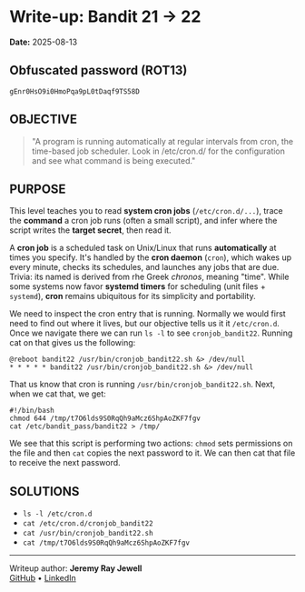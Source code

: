 # Write-up: Bandit 21 → 22
**Date:** 2025-08-13

## Obfuscated password (ROT13) 
`gEnr0HsO9i0HmoPqa9pL0tDaqf9TS58D`

## OBJECTIVE
>"A program is running automatically at regular intervals from cron, the time-based job scheduler. Look in /etc/cron.d/ for the configuration and see what command is being executed."

## PURPOSE
This level teaches you to read **system cron jobs** (`/etc/cron.d/...`), trace the **command** a cron job runs (often a small script), and infer where the script writes the **target secret**, then read it.

A **cron job** is a scheduled task on Unix/Linux that runs **automatically** at times you specify. It's handled by the **cron daemon** (`cron`), which wakes up every minute, checks its schedules, and launches any jobs that are due. Trivia: its named is derived from rhe Greek *chronos*, meaning "time". While some systems now favor **systemd timers** for scheduling (unit files + `systemd`), **cron** remains ubiquitous for its simplicity and portability.

We need to inspect the cron entry that is running. Normally we would first need to find out where it lives, but our objective tells us it it `/etc/cron.d`. Once we navigate there we can run `ls -l` to see `cronjob_bandit22`. Running cat on that gives us the following:

```
@reboot bandit22 /usr/bin/cronjob_bandit22.sh &> /dev/null
* * * * * bandit22 /usr/bin/cronjob_bandit22.sh &> /dev/null
```

That us know that cron is running `/usr/bin/cronjob_bandit22.sh`. Next, when we cat that, we get:

```
#!/bin/bash
chmod 644 /tmp/t7O6lds9S0RqQh9aMcz6ShpAoZKF7fgv
cat /etc/bandit_pass/bandit22 > /tmp/	
```

We see that this script is performing two actions: `chmod` sets permissions on the file and then `cat` copies the next password to it. We can then cat that file to receive the next password.


## SOLUTIONS

- `ls -l /etc/cron.d`
- `cat /etc/cron.d/cronjob_bandit22`
- `cat /usr/bin/cronjob_bandit22.sh`
- `cat /tmp/t7O6lds9S0RqQh9aMcz6ShpAoZKF7fgv`


---

Writeup author: **Jeremy Ray Jewell**  
[GitHub](https://github.com/jeremyrayjewell) • [LinkedIn](https://www.linkedin.com/in/jeremyrayjewell)
	

	
